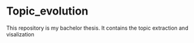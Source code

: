 # Topic_evolution
This repository is my bachelor thesis. It contains the topic extraction and visalization
